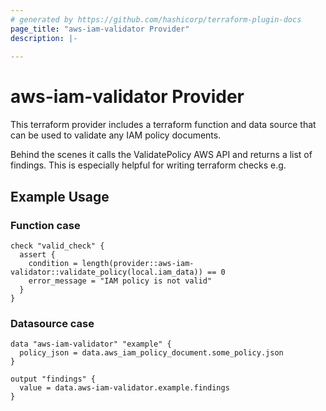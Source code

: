 ```yaml
---
# generated by https://github.com/hashicorp/terraform-plugin-docs
page_title: "aws-iam-validator Provider"
description: |-
  
---
```


# aws-iam-validator Provider
This terraform provider includes a terraform function and data source that can be used to validate any IAM policy documents.

Behind the scenes it calls the ValidatePolicy AWS API and returns a list of findings. This is especially
helpful for writing terraform checks e.g.

## Example Usage

### Function case

```
check "valid_check" {
  assert {
    condition = length(provider::aws-iam-validator::validate_policy(local.iam_data)) == 0
    error_message = "IAM policy is not valid"
  }
}
```

### Datasource case

```
data "aws-iam-validator" "example" {
  policy_json = data.aws_iam_policy_document.some_policy.json
}

output "findings" {
  value = data.aws-iam-validator.example.findings
}
```
